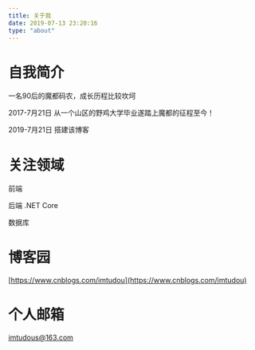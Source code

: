 ```yaml
---
title: 关于我
date: 2019-07-13 23:20:16
type: "about"
---
```



# 自我简介

  一名90后的魔都码农，成长历程比较坎坷

  2017-7月21日 从一个山区的野鸡大学毕业遂踏上魔都的征程至今！

  2019-7月21日 搭建该博客






# 关注领域

前端  

后端 .NET Core 

数据库





# 博客园

[https://www.cnblogs.com/imtudou](https://www.cnblogs.com/imtudou)


# 个人邮箱

imtudous@163.com






